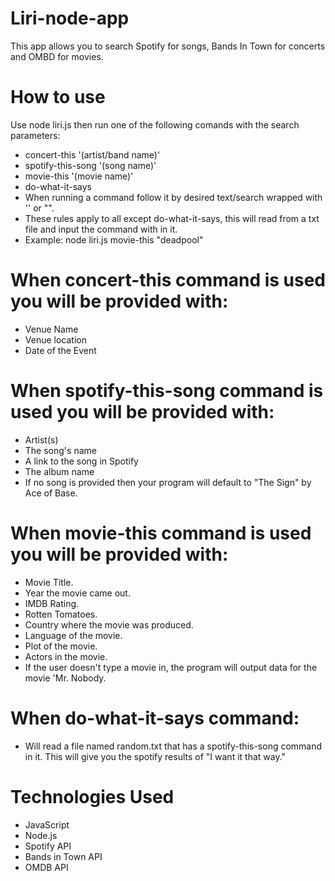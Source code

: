 # Liri-node-app

This app allows you to search Spotify for songs, Bands In Town for concerts and OMBD for movies.

# How to use
Use node liri.js then run one of the following comands with the search parameters:

* concert-this '(artist/band name)'
* spotify-this-song '(song name)'
* movie-this '(movie name)'
* do-what-it-says
* When running a command follow it by desired text/search wrapped with '' or "". 
* These rules apply to all except do-what-it-says, this will read from a txt file and input the command with in it.
* Example: node liri.js movie-this "deadpool"

# When concert-this command is used you will be provided with:
* Venue Name
* Venue location
* Date of the Event

# When spotify-this-song command is used you will be provided with:
* Artist(s)
* The song's name
* A link to the song in Spotify
* The album name
* If no song is provided then your program will default to "The Sign" by Ace of Base.

# When movie-this command is used you will be provided with:
* Movie Title.
* Year the movie came out.
* IMDB Rating.
* Rotten Tomatoes.
* Country where the movie was produced.
* Language of the movie.
* Plot of the movie.
* Actors in the movie.
* If the user doesn't type a movie in, the program will output data for the movie 'Mr. Nobody.

# When do-what-it-says command:
* Will read a file named random.txt that has a spotify-this-song command in it. This will give you the spotify results of "I want it that way."

# Technologies Used
* JavaScript
* Node.js
* Spotify API
* Bands in Town API
* OMDB API